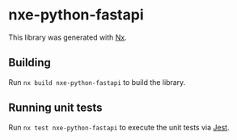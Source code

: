 # nxe-python-fastapi

This library was generated with [Nx](https://nx.dev).

## Building

Run `nx build nxe-python-fastapi` to build the library.

## Running unit tests

Run `nx test nxe-python-fastapi` to execute the unit tests via [Jest](https://jestjs.io).

